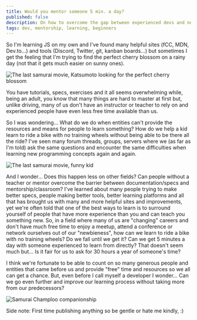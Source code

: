 ```yaml
--- 
title: Would you mentor someone 5 min. a day?
published: false
description: On how to overcome the gap between experienced devs and newbies
tags: dev, mentorship, learning, beginners
---
```


So I'm learning JS on my own and I've found many helpful sites (fCC, MDN, Dev.to...) and tools (Discord, Twitter, git, kanban boards...) but sometimes I get the feeling that I'm trying to find the perfect cherry blossom on a rainy day (not that it gets much easier on sunny ones).

![The last samurai movie, Katsumoto looking for the perfect cherry blossom](https://i.gifer.com/11aQ.gif)

You have tutorials, specs, exercises and it all seems overwhelming while, being an adult, you know that many things are hard to master at first but, unlike driving, many of us don't have an instructor or teacher to rely on and experienced people have even less free time available than us.

So I was wondering... 
What do we do when entities can't provide the resources and means for people to learn something? How do we help a kid learn to ride a bike with no training wheels without being able to be there all the ride?
I've seen many forum threads, groups, servers where we (as far as I'm told) ask the same questions and encounter the same difficulties when learning new programming concepts again and again. 

![The last samurai movie, funny kid](http://imoviequotes.com/wp-content/uploads/2015/02/The-Last-Samurai-quotes.gif)

And I wonder... Does this happen less on other fields?
Can people without a teacher or mentor overcome the barrier between documentation/specs and mentorship/classroom?
I've learned about many people trying to make better specs, people making better tools, better learning platforms and all that has brought us with many and more helpful sites and improvements, yet we're often told that one of the best ways to learn is to surround yourself of people that have more experience than you and can teach you something new. 
So, in a field where many of us are "changing" careers and don't have much free time to enjoy a meetup, attend a conference or network ourselves out of our "newbieness", how can we learn to ride a bike with no training wheels? 
Do we fall until we get it? Can we get 5 minutes a day with someone experienced to learn from directly? That doesn't seem much but... Is it fair for us to ask for 30 hours a year of someone's time?

I think we're fortunate to be able to count on so many generous people and entities  that came before us and provide "free" time and resources so we all can get a chance. But, even before I call myself a developer I wonder... Can we go even further and improve our learning process without taking more from our predecessors?

![Samurai Champloo companionship](https://pa1.narvii.com/5828/ebb625506df581cd0422f4070e241e03f4acea04_hq.gif)

Side note: First time publishing anything so be gentle or hate me kindly, :) 
<!--stackedit_data:
eyJoaXN0b3J5IjpbODA3ODkyOTIxXX0=
-->